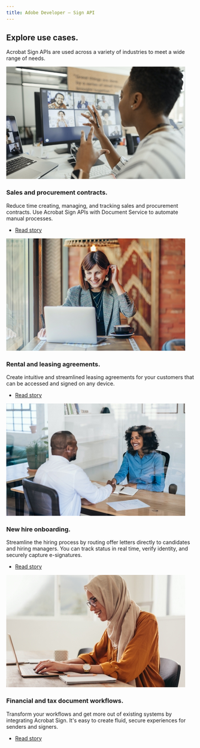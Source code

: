 ```yaml
---
title: Adobe Developer — Sign API
---
```


<TitleBlock slots="heading, text" theme="light" className="titleBlock-align-left explore-usecase-cta"/>

## Explore use cases.

Acrobat Sign APIs are used across a variety of industries to meet a wide range of needs.

<ResourceCard slots="link, image, heading, text, buttons" width="25%" theme='light' isFooter btnVarient='cta' contHeight='180px' className="useCaseCard resourceCardCont sales-cta" />

[](https://business.adobe.com/customer-success-stories/lash-group-case-study.html)

![APIs and SDKs for PDF content processing and extraction](../../images/6_Image_Sales.jpg " ")

### Sales and procurement contracts.

Reduce time creating, managing, and tracking sales and procurement contracts. Use Acrobat Sign APIs with Document Service to automate manual processes.

- [Read story](https://business.adobe.com/customer-success-stories/lash-group-case-study.html)

<ResourceCard slots="link, image, heading, text, buttons" width="25%" theme='light' isFooter btnVarient='cta' contHeight='180px' className="useCaseCard resourceCardCont rental-cta"/>

[](https://business.adobe.com/customer-success-stories/ryder-case-study.html)

![APIs and SDKs to generate legal contracts](../../images/6_Image_Rental.jpg " ")

### Rental and leasing agreements.

Create intuitive and streamlined leasing agreements for your customers that can be accessed and signed on any device.

- [Read story](https://business.adobe.com/customer-success-stories/ryder-case-study.html)

<ResourceCard slots="link, image, heading, text, buttons" width="25%" theme='light' isFooter btnVarient='cta' contHeight='180px' className="useCaseCard new-hire-cta" />

[](https://business.adobe.com/customer-success-stories/cxc-case-study.html)

![APIs and SDKs for PDF data analysis](../../images/6_Image_Onboarding.jpg " ")

### New hire onboarding.

Streamline the hiring process by routing offer letters directly to candidates and hiring managers. You can track status in real time, verify identity, and securely capture e-signatures.

- [Read story](https://business.adobe.com/customer-success-stories/cxc-case-study.html)

<ResourceCard slots="link, image, heading, text, buttons" width="25%" theme='light' isFooter btnVarient='cta' contHeight='180px' className="useCaseCard financial-cta" />

[](https://business.adobe.com/customer-success-stories/imm-case-study.html)

![APIs and SDKs for PDF content republishing](../../images/6_Image_Financial.jpg " ")

### Financial and tax document workflows.

Transform your workflows and get more out of existing systems by integrating Acrobat Sign. It's easy to create fluid, secure experiences for senders and signers.

- [Read story](https://business.adobe.com/customer-success-stories/imm-case-study.html)